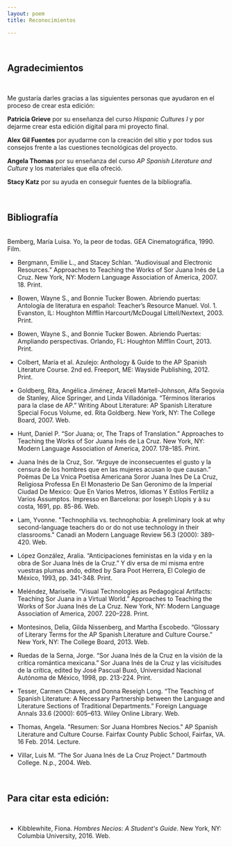 ```yaml
---
layout: poem
title: Reconocimientos

---
```

<br/>
<h2>Agradecimientos</h2>
<br/>

Me gustaría darles gracias a las siguientes personas que ayudaron en el proceso de crear esta edición:

**Patricia Grieve** por su enseñanza del curso *Hispanic Cultures I* y por dejarme crear esta edición digital para mi proyecto final.

**Alex Gil Fuentes** por ayudarme con la creación del sitio y por todos sus consejos frente a las cuestiones tecnológicas del proyecto.

**Angela Thomas** por su enseñanza del curso *AP Spanish Literature and Culture* y los materiales que ella ofreció.

**Stacy Katz** por su ayuda en conseguir fuentes de la bibliografía. 

<br/>
<h2>Bibliografía</h2>
<br/>
Bemberg, María Luisa. Yo, la peor de todas. GEA Cinematográfica, 1990. Film.

* Bergmann, Emilie L., and Stacey Schlan. “Audiovisual and Electronic Resources.” Approaches to Teaching the Works of Sor Juana Inés de La Cruz. New York, NY: Modern Language Association of America, 2007. 18. Print.

* Bowen, Wayne S., and Bonnie Tucker Bowen. Abriendo puertas: Antología de literatura en español: Teacher’s Resource Manuel. Vol. 1. Evanston, IL: Houghton Mifflin Harcourt/McDougal Littell/Nextext, 2003. Print.

* Bowen, Wayne S., and Bonnie Tucker Bowen. Abriendo Puertas: Ampliando perspectivas. Orlando, FL: Houghton Mifflin Court, 2013. Print.

* Colbert, María et al. Azulejo: Anthology & Guide to the AP Spanish Literature Course. 2nd ed. Freeport, ME: Wayside Publishing, 2012. Print.

* Goldberg, Rita, Angélica Jiménez, Araceli Martell-Johnson, Alfa Segovia de Stanley, Alice Springer, and Linda Villadóniga. “Términos literarios para la clase de AP.” Writing About Literature: AP Spanish Literature Special Focus Volume, ed. Rita Goldberg. New York, NY: The College Board, 2007. Web.

* Hunt, Daniel P. “Sor Juana; or, The Traps of Translation.” Approaches to Teaching the Works of Sor Juana Inés de La Cruz. New York, NY: Modern Language Association of America, 2007. 178–185. Print.

* Juana Inés de la Cruz, Sor. “Arguye de inconsecuentes el gusto y la censura de los hombres que en las mujeres acusan lo que causan.” Poëmas De La Vnica Poetisa Americana Soror Juana Ines De La Cruz, Religiosa Professa En El Monasterio De San Geronimo de la Imperial Ciudad De Mexico: Que En Varios Metros, Idiomas Y Estilos Fertiliz a Varios Assumptos. Impresso en Barcelona: por Ioseph Llopis y à su costa, 1691, pp. 85-86. Web. 

* Lam, Yvonne. "Technophilia vs. technophobia: A preliminary look at why second-language teachers do or do not use technology in their classrooms." Canadi an Modern Language Review 56.3 (2000): 389-420. Web. 

* López González, Aralia. “Anticipaciones feministas en la vida y en la obra de Sor Juana Inés de la Cruz.” Y div ersa de mí misma entre vuestras plumas ando, edited by Sara Poot Herrera, El Colegio de México, 1993, pp. 341-348. Print. 

* Meléndez, Mariselle. “Visual Technologies as Pedagogical Artifacts: Teaching Sor Juana in a Virtual World.” Approaches to Teaching the Works of Sor Juana Inés de La Cruz. New York, NY: Modern Language Association of America, 2007. 220–228. Print.

* Montesinos, Delia, Gilda Nissenberg, and Martha Escobedo. “Glossary of Literary Terms for the AP Spanish Literature and Culture Course.” New York, NY: The College Board, 2013. Web.

* Ruedas de la Serna, Jorge. “Sor Juana Inés de la Cruz en la visión de la crítica romántica mexicana.” Sor Juana Inés de la Cruz y las vicisitudes de la crítica, edited by José Pascual Buxó, Universidad Nacional Autónoma de México, 1998, pp. 213-224. Print. 

* Tesser, Carmen Chaves, and Donna Reseigh Long. “The Teaching of Spanish Literature: A Necessary Partnership between the Language and Literature Sections of Traditional Departments.” Foreign Language Annals 33.6 (2000): 605–613. Wiley Online Library. Web. 

* Thomas, Angela. "Resumen: Sor Juana Hombres Necios." AP Spanish Literature and Culture Course. Fairfax County Public School, Fairfax, VA. 16 Feb. 2014. Lecture.

* Villar, Luis M. “The Sor Juana Inés de La Cruz Project.” Dartmouth College. N.p., 2004. Web.

<br/>
<h2>Para citar esta edición:</h2>
<br/>

* Kibblewhite, Fiona. *Hombres Necios: A Student's Guide*. New York, NY: Columbia University, 2016. Web.
